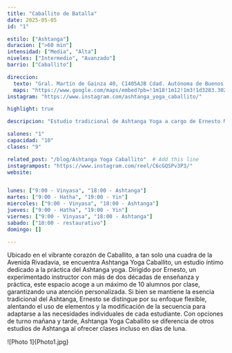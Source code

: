 ```yaml
---
title: "Caballito de Batalla"
date: 2025-05-05
id: "1"

estilo: ["Ashtanga"]
duracion: [">60 min"]
intensidad: ["Media", "Alta"]
niveles: ["Intermedio", "Avanzado"]
barrio: ["Caballito"]

direccion: 
  texto: "Gral. Martín de Gainza 40, C1405AJB Cdad. Autónoma de Buenos Aires"
  maps: "https://www.google.com/maps/embed?pb=!1m18!1m12!1m3!1d3283.3026172261593!2d-58.4454419!3d-34.6217922!2m3!1f0!2f0!3f0!3m2!1i1024!2i768!4f13.1!3m3!1m2!1s0x95bccba80002ddcd%3A0x9c373431e77ffd8d!2sAshtanga%20Yoga%20Caballito!5e0!3m2!1sen!2sar!4v1746202957648!5m2!1sen!2sar"
instagram: "https://www.instagram.com/ashtanga_yoga_caballito/"

highlight: true

descripcion: "Estudio tradicional de Ashtanga Yoga a cargo de Ernesto Muñoz y ubicado en el corazón de Caballito."

salones: "1"
capacidad: "10"
clases: "9"

related_post: "/blog/Ashtanga Yoga Caballito"  # Add this line
instagrampost: "https://www.instagram.com/reel/C6cGQSPv3P3/"
website:


lunes: ["9:00 - Vinyasa", "18:00 - Ashtanga"]
martes: ["9:00 - Hatha", "19:00 - Yin"]
miercoles: ["9:00 - Vinyasa", "18:00 - Ashtanga"]
jueves: ["9:00 - Hatha", "19:00 - Yin"]
viernes: ["9:00 - Vinyasa", "18:00 - Ashtanga"]
sabado: ["10:00 - restaurativo"]
domingo: []

---
```


Ubicado en el vibrante corazón de Caballito, a tan solo una cuadra de la Avenida Rivadavia, se encuentra Ashtanga Yoga Caballito, un estudio íntimo dedicado a la práctica del Ashtanga yoga. Dirigido por Ernesto, un experimentado instructor con más de dos décadas de enseñanza y práctica, este espacio acoge a un máximo de 10 alumnos por clase, garantizando una atención personalizada. Si bien se mantiene la esencia tradicional del Ashtanga, Ernesto se distingue por su enfoque flexible, alentando el uso de elementos y la modificación de la secuencia para adaptarse a las necesidades individuales de cada estudiante. Con opciones de turno mañana y tarde, Ashtanga Yoga Caballito se diferencia de otros estudios de Ashtanga al ofrecer clases incluso en días de luna.

![Photo 1]{Photo1.jpg}